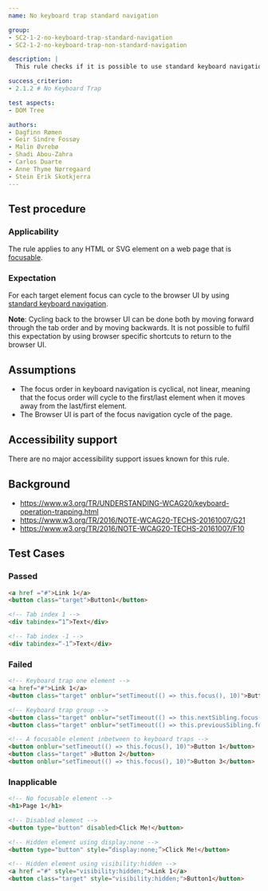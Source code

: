 ```yaml
---
name: No keyboard trap standard navigation

group:
- SC2-1-2-no-keyboard-trap-standard-navigation
- SC2-1-2-no-keyboard-trap-non-standard-navigation

description: |
  This rule checks if it is possible to use standard keyboard navigation to navigate through all content on a web page without becoming trapped in any element.

success_criterion: 
- 2.1.2 # No Keyboard Trap

test aspects:
- DOM Tree

authors:
- Dagfinn Rømen
- Geir Sindre Fossøy
- Malin Øvrebø
- Shadi Abou-Zahra
- Carlos Duarte
- Anne Thyme Nørregaard
- Stein Erik Skotkjerra
---
```


## Test procedure

### Applicability

The rule applies to any HTML or SVG element on a web page that is [focusable][].

### Expectation

For each target element focus can cycle to the browser UI by using [standard keyboard navigation][].

**Note**: Cycling back to the browser UI can be done both by moving forward through the tab order and by moving backwards. It is not possible to fulfil this expectation by using browser specific shortcuts to return to the browser UI.

## Assumptions

- The focus order in keyboard navigation is cyclical, not linear, meaning that the focus order will cycle to the first/last element when it moves away from the last/first element.
- The Browser UI is part of the focus navigation cycle of the page.

## Accessibility support

There are no major accessibility support issues known for this rule.

## Background

- https://www.w3.org/TR/UNDERSTANDING-WCAG20/keyboard-operation-trapping.html
- https://www.w3.org/TR/2016/NOTE-WCAG20-TECHS-20161007/G21
- https://www.w3.org/TR/2016/NOTE-WCAG20-TECHS-20161007/F10

## Test Cases

### Passed

```html
<a href ="#">Link 1</a>
<button class="target">Button1</button>
```

```html
<!-- Tab index 1 -->
<div tabindex=“1”>Text</div>
```

```html
<!-- Tab index -1 -->
<div tabindex=“-1”>Text</div>
```

### Failed

```html
<!-- Keyboard trap one element -->
<a href="#">Link 1</a>
<button class="target" onblur="setTimeout(() => this.focus(), 10)">Button1</button>
```

```html
<!-- Keyboard trap group -->
<button class="target" onblur="setTimeout(() => this.nextSibling.focus(), 10)">Button1</button>
<button class="target" onblur="setTimeout(() => this.previousSibling.focus(), 10)">Button2</button>
```

```html
<!-- A focusable element inbetween to keyboard traps -->
<button onblur="setTimeout(() => this.focus(), 10)">Button 1</button>
<button class="target" >Button 2</button>
<button onblur="setTimeout(() => this.focus(), 10)">Button 3</button>
```

### Inapplicable

```html
<!-- No focusable element -->
<h1>Page 1</h1>
```

```html
<!-- Disabled element -->
<button type="button" disabled>Click Me!</button>
```

```html
<!-- Hidden element using display:none -->
<button type="button" style=“display:none;”>Click Me!</button>
```

```html
<!-- Hidden element using visibility:hidden -->
<a href ="#" style="visibility:hidden;">Link 1</a>
<button class="target" style="visibility:hidden;">Button1</button>
```

[focusable]: ../pages/algorithms/focusable.html
[standard keyboard navigation]: ../pages/algorithms/standard-keyboard-navigation.html
